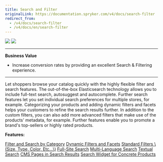 ```yaml
---
title: Search and Filter
originalLink: https://documentation.spryker.com/v4/docs/search-filter
redirect_from:
  - /v4/docs/search-filter
  - /v4/docs/en/search-filter
---
```


<div class='feature-text'>
    <div class='feature-images'>
    <img class="light-mode" src="https://spryker.s3.eu-central-1.amazonaws.com/docs/Document+360/Capabilities+icons/light/search.svg"/>
    <img class="dark-mode" src="https://spryker.s3.eu-central-1.amazonaws.com/docs/Document+360/Capabilities+icons/dark/search.svg"/>
    </div>
    <div class="feature-text-wrap">

***
**Business Value**
* Increase conversion rates by providing an excellent Search & Filtering experience.
***

Let shoppers browse your catalog quickly with the highly flexible filter and search features. The out-of-the-box Elasticsearch technology allows you to include full-text search, autosuggest and autocomplete. Further search features let you set individual search preferences for multiple stores, for example. Categorizing your products and adding dynamic filters and facets helps your customers to refine the search results further. In addition to the custom filters, you can also add more advanced filters that make use of the products' metadata, for example. Further features enable you to promote a brand's top-sellers or highly rated products.
        </div>
</div>

**Features:**
<div>
<a class="feature-link" href="https://documentation.spryker.com/v4/docs/filter-search-by-category">Filter and Search by Category</a>
    <a class="feature-link" href="https://documentation.spryker.com/v4/docs/dynamic-filter-facets">Dynamic Filters and Facets</a>
<a class="feature-link" href="https://documentation.spryker.com/v4/docs/standard-filters">Standard Filters \(Size, Type, Color, Etc...\)</a>
<a class="feature-link" href="https://documentation.spryker.com/v4/docs/full-site-search">Full-Site Search</a>
<a class="feature-link" href="https://documentation.spryker.com/v4/docs/multi-language-search">Multi-Language Search</a>
<a class="feature-link" href="https://documentation.spryker.com/v4/docs/textual-search">Textual Search</a>
<a class="feature-link" href="https://documentation.spryker.com/v4/docs/cms-pages-in-search-results-201903">CMS Pages in Search Results</a>
<a class="feature-link" href="https://documentation.spryker.com/v4/docs/search-widget-for-concrete-products-201903">Search Widget for Concrete Products</a>
